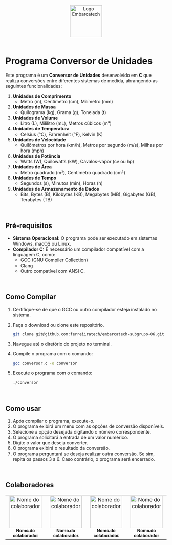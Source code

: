 <div align="center">
    <img src="https://moodle.embarcatech.cepedi.org.br/pluginfile.php/1/theme_moove/logo/1733422525/Group%20658.png" alt="Logo Embarcatech" height="100">
</div>

<br>

# Programa Conversor de Unidades

Este programa é um **Conversor de Unidades** desenvolvido em **C** que realiza conversões entre diferentes sistemas de medida, abrangendo as seguintes funcionalidades:

1. **Unidades de Comprimento**  
   - Metro (m), Centímetro (cm), Milímetro (mm)
2. **Unidades de Massa**  
   - Quilograma (kg), Grama (g), Tonelada (t)
3. **Unidades de Volume**  
   - Litro (L), Mililitro (mL), Metros cúbicos (m³)
4. **Unidades de Temperatura**  
   - Celsius (°C), Fahrenheit (°F), Kelvin (K)
5. **Unidades de Velocidade**  
   - Quilômetros por hora (km/h), Metros por segundo (m/s), Milhas por hora (mph)
6. **Unidades de Potência**  
   - Watts (W), Quilowatts (kW), Cavalos-vapor (cv ou hp)
7. **Unidades de Área**  
   - Metro quadrado (m²), Centímetro quadrado (cm²)
8. **Unidades de Tempo**  
   - Segundos (s), Minutos (min), Horas (h)
9. **Unidades de Armazenamento de Dados**  
   - Bits, Bytes (B), Kilobytes (KB), Megabytes (MB), Gigabytes (GB), Terabytes (TB)

<br>

## Pré-requisitos

- **Sistema Operacional:** O programa pode ser executado em sistemas Windows, macOS ou Linux.  
- **Compilador C:** É necessário um compilador compatível com a linguagem C, como:
  - GCC (GNU Compiler Collection)
  - Clang  
  - Outro compatível com ANSI C.

<br>

## Como Compilar

1. Certifique-se de que o GCC ou outro compilador esteja instalado no sistema.  
2. Faça o download ou clone este repositório.
    ```bash
    git clone git@github.com:ferreiiratech/embarcatech-subgrupo-06.git
    ```

3. Navegue até o diretório do projeto no terminal.  
4. Compile o programa com o comando:  
   ```bash
   gcc conversor.c -o conversor 
   ```
5. Execute o programa com o comando:
   ```bash
   ./conversor
   ```
<br>

## Como usar

1. Após compilar o programa, execute-o.
2. O programa exibirá um menu com as opções de conversão disponíveis.
3. Selecione a opção desejada digitando o número correspondente.
4. O programa solicitará a entrada de um valor numérico.
5. Digite o valor que deseja converter.
6. O programa exibirá o resultado da conversão.
7. O programa perguntará se deseja realizar outra conversão. Se sim, repita os passos 3 a 6. Caso contrário, o programa será encerrado.

<br>

## Colaboradores
<table>
  <tr>
    <td align="center">
      <a href="https://github.com/usuario">
        <img src="https://static.vecteezy.com/ti/vetor-gratis/p1/2387693-icone-do-perfil-do-usuario-vetor.jpg" width="100px;" alt="Nome do colaborador"/><br>
        <sub>
          <b>Nome do colaborador</b>
        </sub>
      </a>
    </td>
    <td align="center">
      <a href="https://github.com/usuario">
        <img src="https://static.vecteezy.com/ti/vetor-gratis/p1/2387693-icone-do-perfil-do-usuario-vetor.jpg" width="100px;" alt="Nome do colaborador"/><br>
        <sub>
          <b>Nome do colaborador</b>
        </sub>
      </a>
    </td>
    <td align="center">
      <a href="https://github.com/usuario">
        <img src="https://static.vecteezy.com/ti/vetor-gratis/p1/2387693-icone-do-perfil-do-usuario-vetor.jpg" width="100px;" alt="Nome do colaborador"/><br>
        <sub>
          <b>Nome do colaborador</b>
        </sub>
      </a>
    </td>
    <td align="center">
      <a href="https://github.com/usuario">
        <img src="https://static.vecteezy.com/ti/vetor-gratis/p1/2387693-icone-do-perfil-do-usuario-vetor.jpg" width="100px;" alt="Nome do colaborador"/><br>
        <sub>
          <b>Nome do colaborador</b>
        </sub>
      </a>
    </td>
  </tr>
</table>
